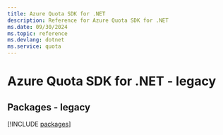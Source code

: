 ```yaml
---
title: Azure Quota SDK for .NET
description: Reference for Azure Quota SDK for .NET
ms.date: 09/30/2024
ms.topic: reference
ms.devlang: dotnet
ms.service: quota
---
```

# Azure Quota SDK for .NET - legacy
## Packages - legacy
[!INCLUDE [packages](quota-index.md)]